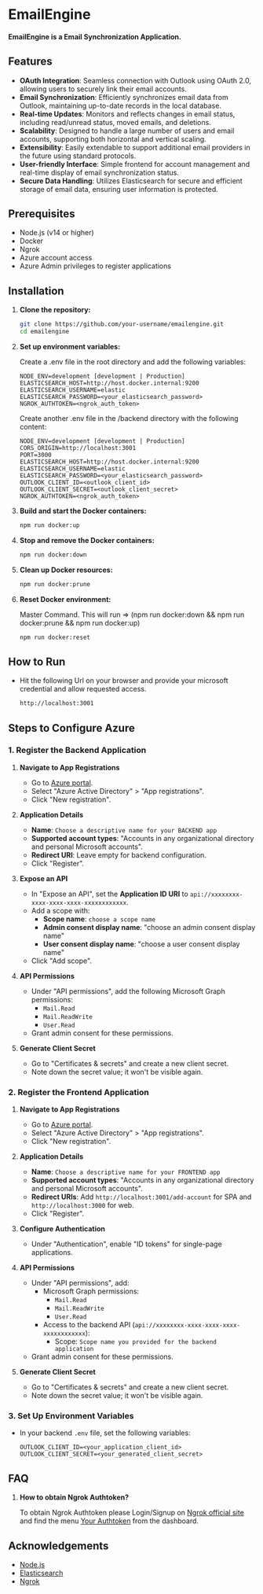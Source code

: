 # EmailEngine
#### EmailEngine is a Email Synchronization Application.

## Features

- **OAuth Integration**: Seamless connection with Outlook using OAuth 2.0, allowing users to securely link their email accounts.
- **Email Synchronization**: Efficiently synchronizes email data from Outlook, maintaining up-to-date records in the local database.
- **Real-time Updates**: Monitors and reflects changes in email status, including read/unread status, moved emails, and deletions.
- **Scalability**: Designed to handle a large number of users and email accounts, supporting both horizontal and vertical scaling.
- **Extensibility**: Easily extendable to support additional email providers in the future using standard protocols.
- **User-friendly Interface**: Simple frontend for account management and real-time display of email synchronization status.
- **Secure Data Handling**: Utilizes Elasticsearch for secure and efficient storage of email data, ensuring user information is protected.

## Prerequisites
- Node.js (v14 or higher)
- Docker
- Ngrok
- Azure account access
- Azure Admin privileges to register applications

## Installation
    
1. **Clone the repository:**

    ```bash
    git clone https://github.com/your-username/emailengine.git
    cd emailengine
    ```

2. **Set up environment variables:**

    Create a .env file in the root directory and add the following variables:

    ```env
    NODE_ENV=development [development | Production]
    ELASTICSEARCH_HOST=http://host.docker.internal:9200
    ELASTICSEARCH_USERNAME=elastic
    ELASTICSEARCH_PASSWORD=<your_elasticsearch_password>
    NGROK_AUTHTOKEN=<ngrok_auth_token>
    ```

    Create another .env file in the /backend directory with the following content:

    ```env
    NODE_ENV=development [development | Production]
    CORS_ORIGIN=http://localhost:3001
    PORT=3000
    ELASTICSEARCH_HOST=http://host.docker.internal:9200
    ELASTICSEARCH_USERNAME=elastic
    ELASTICSEARCH_PASSWORD=<your_elasticsearch_password>
    OUTLOOK_CLIENT_ID=<outlook_client_id>
    OUTLOOK_CLIENT_SECRET=<outlook_client_secret>
    NGROK_AUTHTOKEN=<ngrok_auth_token>
    ```

3. **Build and start the Docker containers:**

    ```bash
    npm run docker:up
    ```

4. **Stop and remove the Docker containers:**

    ```bash
    npm run docker:down
    ```

5. **Clean up Docker resources:**

    ```bash
    npm run docker:prune
    ```

6. **Reset Docker environment:** 

    Master Command. This will run => (npm run docker:down && npm run docker:prune && npm run docker:up)

    ```bash
    npm run docker:reset
    ```

## How to Run

- Hit the following Url on your browser and provide your microsoft credential and allow requested access.

    ```bash
    http://localhost:3001
    ```

## Steps to Configure Azure

### 1. Register the Backend Application

1. **Navigate to App Registrations**
   - Go to [Azure portal](https://portal.azure.com/).
   - Select "Azure Active Directory" > "App registrations".
   - Click "New registration".

2. **Application Details**
   - **Name**: `Choose a descriptive name for your BACKEND app`
   - **Supported account types**: "Accounts in any organizational directory and personal Microsoft accounts".
   - **Redirect URI**: Leave empty for backend configuration.
   - Click "Register".

3. **Expose an API**
   - In "Expose an API", set the **Application ID URI** to `api://xxxxxxxx-xxxx-xxxx-xxxx-xxxxxxxxxxxx`.
   - Add a scope with:
     - **Scope name**: `choose a scope name`
     - **Admin consent display name**: "choose an admin consent display name"
     - **User consent display name**: "choose a user consent display name"
   - Click "Add scope".

4. **API Permissions**
   - Under "API permissions", add the following Microsoft Graph permissions:
     - `Mail.Read`
     - `Mail.ReadWrite`
     - `User.Read`
   - Grant admin consent for these permissions.

5. **Generate Client Secret**
   - Go to "Certificates & secrets" and create a new client secret.
   - Note down the secret value; it won't be visible again.

### 2. Register the Frontend Application

1. **Navigate to App Registrations**
   - Go to [Azure portal](https://portal.azure.com/).
   - Select "Azure Active Directory" > "App registrations".
   - Click "New registration".

2. **Application Details**
   - **Name**: `Choose a descriptive name for your FRONTEND app`
   - **Supported account types**: "Accounts in any organizational directory and personal Microsoft accounts".
   - **Redirect URIs**: Add `http://localhost:3001/add-account` for SPA and `http://localhost:3000` for web.
   - Click "Register".

3. **Configure Authentication**
   - Under "Authentication", enable "ID tokens" for single-page applications.

4. **API Permissions**
   - Under "API permissions", add:
     - Microsoft Graph permissions:
       - `Mail.Read`
       - `Mail.ReadWrite`
       - `User.Read`
     - Access to the backend API (`api://xxxxxxxx-xxxx-xxxx-xxxx-xxxxxxxxxxxx`):
       - Scope: `Scope name you provided for the backend application`
   - Grant admin consent for these permissions.

5. **Generate Client Secret**
   - Go to "Certificates & secrets" and create a new client secret.
   - Note down the secret value; it won't be visible again.

### 3. Set Up Environment Variables

- In your backend `.env` file, set the following variables:
     ```env
     OUTLOOK_CLIENT_ID=<your_application_client_id>
     OUTLOOK_CLIENT_SECRET=<your_generated_client_secret>
     ```

## FAQ

1. **How to obtain Ngrok Authtoken?**

    To obtain Ngrok Authtoken please Login/Signup on [Ngrok official site](https://ngrok.com/) and find the menu [Your Authtoken](https://dashboard.ngrok.com/get-started/your-authtoken) from the dashboard.


## Acknowledgements
- [Node.js](https://nodejs.org/en)
- [Elasticsearch](https://www.elastic.co/elasticsearch)
- [Ngrok](https://ngrok.com/)

